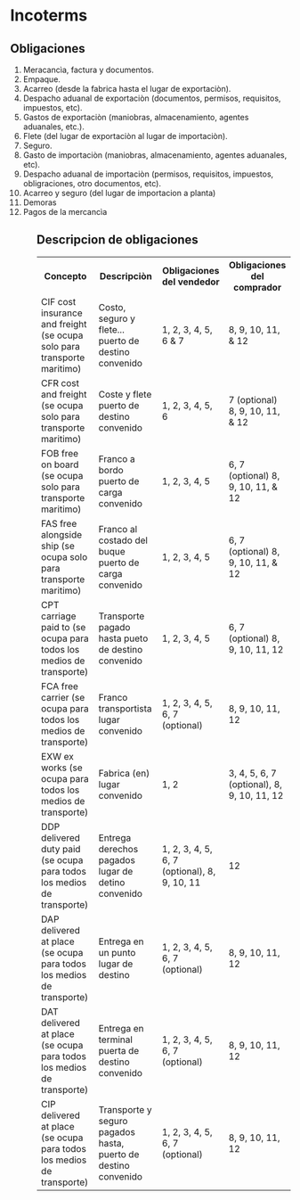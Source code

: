 # Incoterms
## Obligaciones
<ol>
    <li>Meracancìa, factura y documentos.</li>
    <li>Empaque.</li>
    <li>Acarreo (desde la fabrica hasta el lugar de exportaciòn).</li>
    <li>Despacho aduanal de exportaciòn (documentos, permisos, requisitos, impuestos, etc).</li>
    <li>Gastos de exportaciòn (maniobras, almacenamiento, agentes aduanales, etc.).</li>
    <li>Flete (del lugar de exportaciòn al lugar de importaciòn).</li>
    <li>Seguro.</li>
    <li>Gasto de importaciòn (maniobras, almacenamiento, agentes aduanales, etc).</li>
    <li>Despacho aduanal de importaciòn (permisos, requisitos, impuestos, obligraciones, otro documentos, etc).</li>
    <li>Acarreo y seguro (del lugar de importacion a planta)</li>
    <li>Demoras</li>
    <li>Pagos de la mercancìa</li>
<ol>

## Descripcion de obligaciones
<table style="width:100%">
  <tr>
    <th>Concepto</th>
    <th>Descripciòn</th>
    <th>Obligaciones del vendedor</th>
    <th>Obligaciones del comprador</th>
  </tr>
  <tr>
    <td>CIF cost insurance and freight (se ocupa solo para transporte maritimo)</td>
    <td>Costo, seguro y flete... puerto de destino convenido</td>
    <td>1, 2, 3, 4, 5, 6 & 7</td>
    <td>8, 9, 10, 11, & 12</td>
  </tr>
  <tr>
    <td>CFR cost and freight (se ocupa solo para transporte maritimo)</td>
    <td>Coste y flete puerto de destino convenido</td>
    <td>1, 2, 3, 4, 5, 6</td>
    <td>7 (optional) 8, 9, 10, 11, & 12</td>
  </tr>
  <tr>
    <td>FOB free on board (se ocupa solo para transporte maritimo)</td>
    <td>Franco a bordo puerto de carga convenido</td>
    <td>1, 2, 3, 4, 5</td>
    <td>6, 7 (optional) 8, 9, 10, 11, & 12</td>
  </tr>
  <tr>
    <td>FAS free alongside ship (se ocupa solo para transporte maritimo)</td>
    <td>Franco al costado del buque puerto de carga convenido</td>
    <td>1, 2, 3, 4, 5</td>
    <td>6, 7 (optional) 8, 9, 10, 11, & 12</td>
  </tr>
  <tr>
    <td>CPT carriage paid to (se ocupa para todos los medios de transporte)</td>
    <td>Transporte pagado hasta pueto de destino convenido</td>
    <td>1, 2, 3, 4, 5</td>
    <td>6, 7 (optional) 8, 9, 10, 11, 12</td>
  </tr>
  <tr>
    <td>FCA free carrier (se ocupa para todos los medios de transporte)</td>
    <td>Franco transportista lugar convenido</td>
    <td>1, 2, 3, 4, 5, 6, 7 (optional) </td>
    <td>8, 9, 10, 11, 12</td>
  </tr>
  <tr>
    <td>EXW ex works (se ocupa para todos los medios de transporte)</td>
    <td>Fabrica (en) lugar convenido</td>
    <td>1, 2</td>
    <td>3, 4, 5, 6, 7 (optional), 8, 9, 10, 11, 12</td>
  </tr>
  <tr>
    <td>DDP delivered duty paid (se ocupa para todos los medios de transporte)</td>
    <td>Entrega derechos pagados lugar de detino convenido</td>
    <td>1, 2, 3, 4, 5, 6, 7 (optional), 8, 9, 10, 11</td>
    <td>12</td>
  </tr>
  <tr>
    <td>DAP delivered at place (se ocupa para todos los medios de transporte)</td>
    <td>Entrega en un punto lugar de destino</td>
    <td>1, 2, 3, 4, 5, 6, 7 (optional)</td>
    <td>8, 9, 10, 11, 12</td>
  </tr>
  <tr>
    <td>DAT delivered at place (se ocupa para todos los medios de transporte)</td>
    <td>Entrega en terminal puerta de destino convenido</td>
    <td>1, 2, 3, 4, 5, 6, 7 (optional)</td>
    <td>8, 9, 10, 11, 12</td>
  </tr>
  <tr>
    <td>CIP delivered at place (se ocupa para todos los medios de transporte)</td>
    <td>Transporte y seguro pagados hasta, puerto de destino convenido</td>
    <td>1, 2, 3, 4, 5, 6, 7 (optional)</td>
    <td>8, 9, 10, 11, 12</td>
  </tr>
</table>
